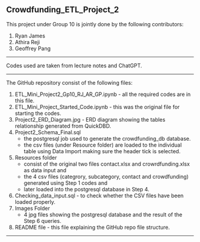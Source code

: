 ## Crowdfunding_ETL_Project_2

This project under Group 10 is jointly done by the following contributors:
1. Ryan James
2. Athira Reji
3. Geoffrey Pang

---

Codes used are taken from lecture notes and ChatGPT.

---

The GitHub repository consist of the following files:
1. ETL_Mini_Project2_Gp10_RJ_AR_GP.ipynb - all the required codes are in this file.
2. ETL_Mini_Project_Started_Code.ipynb - this was the original file for starting the codes.
3. Project2_ERD_Diagram.jpg - ERD diagram showing the tables relationship generated from QuickDBD.
4. Project2_Schema_Final.sql 
    - the postgresql job used to generate the crowdfunding_db database.
    - the csv files (under Resource folder) are loaded to the individual table using Data Import making sure the header tick is selected.
5. Resources folder 
    - consist of the original two files contact.xlsx and crowrdfunding.xlsx as data input and 
    - the 4 csv files (categrory, subcategory, contact and crowdfunding) generated using Step 1 codes and
    - later loaded into the postgresql database in Step 4.
6. Checking_data_input.sql - to check whether the CSV files have been loaded properly.
7. Images Folder 
    - 4 jpg files showing the postgresql database and the result of the Step 6 queries.
8. README file - this file explaining the GitHub repo file structure.

---
